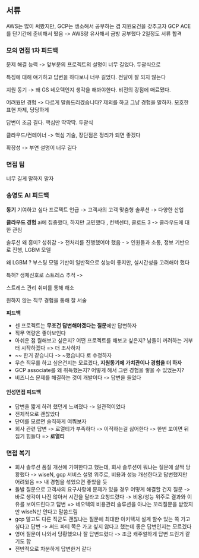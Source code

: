 ## 서류
AWS는 많이 써봤지만, GCP는 생소해서 공부하는 겸 지원요건을 갖추고자
GCP ACE를 단기간에 준비해서 땄음 -> AWS랑 유사해서 금방 공부했다 2일정도
서류 합격
### 모의 면접 1차 피드백
문제 해결 능력 -> 앞부분의 프로젝트의 설명이 너무 길었다. 두괄식으로

특징에 대해 얘기하고 답변을 하다보니 너무 길었다. 전달이 잘 되지 않는다

지원 동기 -> 왜 GS 네오텍인지 생각을 해봐야한다. 비전의 강점에 매료됐다.

어려웠던 경험 -> 다르게 말씀드리겠습니다? 제외를 하고 그냥 경험을 말하자. 모호한 표현 자제, 당당하게

답변이 조금 길다. 핵심만 딱딱딱. 두괄식

클라우드/컨테이너 -> 핵심 기술, 장단점은 정리가 되면 좋겠다

확장성 -> 부연 설명이 너무 길다

### 면접 팁
너무 길게 말하지 말자
### 송영도 AI 피드백

**동기**
기여하고 싶다
프로젝트 언급 -> 고객사의 고객 맞춤형 솔루션 -> 다양한 산업

**클라우드  경험**
ai에 집중했다, 하지만 고민했다 , 컨텍센터, 클로드 3 -> 클라우드에 대한 관심

솔루션 왜 흥미?
성취감 -> 전처리를 진행했어야 했음 - > 인원들과 소통, 정보 기반으로 진행, LGBM 모델

왜 LGBM ?
부스팅 모델 기반이 일반적으로 성능이 좋지만, 실시간성을 고려해야 했다

특허?
생체신호로 스트레스 추적 -> 

스트레스 관리
취미를 통해 해소

원하지 않는 직무
경험을 통해 잘 서술

**피드백**
- 센 프로젝트는 **무조건 답변해야겠다는 질문**에만 답변하자 
- 직무 역량은 좋아보인다
- 아쉬운 점
  뭘해보고 싶은지? 어떤 프로젝트를  해보고 싶은지? 남들이 꺼려하는 거부터 시작하겠다 
  => 더 조사하자
- ~~ 한거 같습니다 -> ~했습니다 로 수정하자
- 무슨 직무를 하고 싶은건지는 모르겠다, **지원동기에 가치관이나 경험을 더 하자**
- GCP associate를 왜 취득했는지? 어떻게 해서 그런 경험을 쌓을 수 있었는지?
- 비즈니스 문제를 해결하는 것이 개발이다 -> 답변을 들었다
#### 인성면접 피드백
- 답변을 짧게 하려 했던게 느껴졌다 -> 일관적이었다
- 전체적으로 괜찮았다
- 단어를 모르면 솔직하게 여쭤보자
- 회사 관련 답변 -> 로열티가 부족하다 -> 이직하는걸 싫어한다
  -> 한번 꼬이면 뒤집기 힘들다 => **로열티**

### 면접 복기
- 회사 솔루션 품질 개선에 기여한다고 했는데, 회사 솔루션이 뭐냐는 질문에 살짝 당황했다
  -> wiseN, gcp 서비스 설명 위주로, 비용과 성능 개선한다고 답변했지만 어려웠음
  => 내 경험을 섞었으면 좋았을 듯
- 돌발 질문으로 고객사의 요구사항에 문제가 있을 경우 어떻게 해결할 건지 질문
  -> 바로 생각이 나진 않아서 시간을 달라고 요청드렸다 
  -> 비용/성능 위주로 결과와 이유를 보여드린다고 답변 
  => 네오텍의 비용관리 솔루션을 아냐는 꼬리질문을 받았지만 wiseN만 안다고 말씀드림
- gcp 말고도 다른 직군도 괜찮냐는 질문에 최대한 아키텍처 설계 할수 있는 쪽 가고 싶다고 답변
  -> 써드 파티 쪽은 가고 싶지 않다고 했는데 좋은 답변인지는 모르겠다
- 영어 질문이 나와서 당황했으나 잘 답변드렸다 -> 조금 캐주얼하게 답변 드린거 같기도 함
- 전반적으로 차분하게 답변한거 같다
